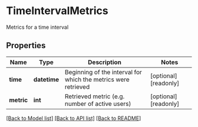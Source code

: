 # TimeIntervalMetrics

Metrics for a time interval
## Properties
Name | Type | Description | Notes
------------ | ------------- | ------------- | -------------
**time** | **datetime** | Beginning of the interval for which the metrics were retrieved | [optional] [readonly] 
**metric** | **int** | Retrieved metric (e.g. number of active users) | [optional] [readonly] 

[[Back to Model list]](../README.md#documentation-for-models) [[Back to API list]](../README.md#documentation-for-api-endpoints) [[Back to README]](../README.md)



